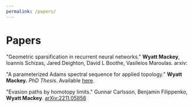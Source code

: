 ```yaml
---
permalink: /papers/
---
```

# Papers

"Geometric sparsification in recurrent neural networks." **Wyatt Mackey**, Ioannis Schizas, Jared Deighton, David L Boothe, Vasileios Maroulas. arxiv:

"A parameterized Adams spectral sequence for applied topology." **Wyatt Mackey.** *PhD Thesis*. Available [here](https://searchworks.stanford.edu/view/14782659).

"Evasion paths by homotopy limits." Gunnar Carlsson, Benjamin Filippenko, **Wyatt Mackey**. [arXiv:2211.05856](https://arxiv.org/abs/2211.05856) 
